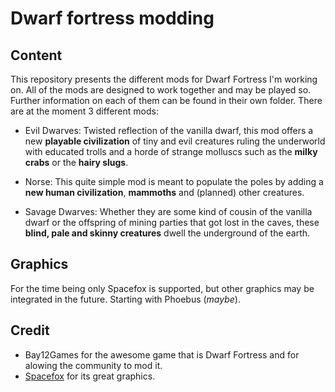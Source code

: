# Dwarf fortress modding

## Content

This repository presents the different mods for Dwarf Fortress I'm working on. All of the mods are designed to work together and may be played so. Further information on each of them can be found in their own folder. There are at the moment 3 different mods:
* Evil Dwarves: Twisted reflection of the vanilla dwarf, this mod offers a new __playable civilization__ of tiny and evil creatures ruling the underworld with educated trolls and a horde of strange molluscs such as the __milky crabs__ or the __hairy slugs__.

* Norse: This quite simple mod is meant to populate the poles by adding a __new human civilization__, __mammoths__ and (planned) other creatures.

* Savage Dwarves: Whether they are some kind of cousin of the vanilla dwarf or the offspring of mining parties that got lost in the caves, these __blind, pale and skinny creatures__ dwell the underground of the earth.

## Graphics

For the time being only Spacefox is supported, but other graphics may be integrated in the future. Starting with Phoebus (_maybe_).

## Credit

* Bay12Games for the awesome game that is Dwarf Fortress and for alowing the community to mod it.
* [Spacefox](https://github.com/DFgraphics/Spacefox) for its great graphics.
